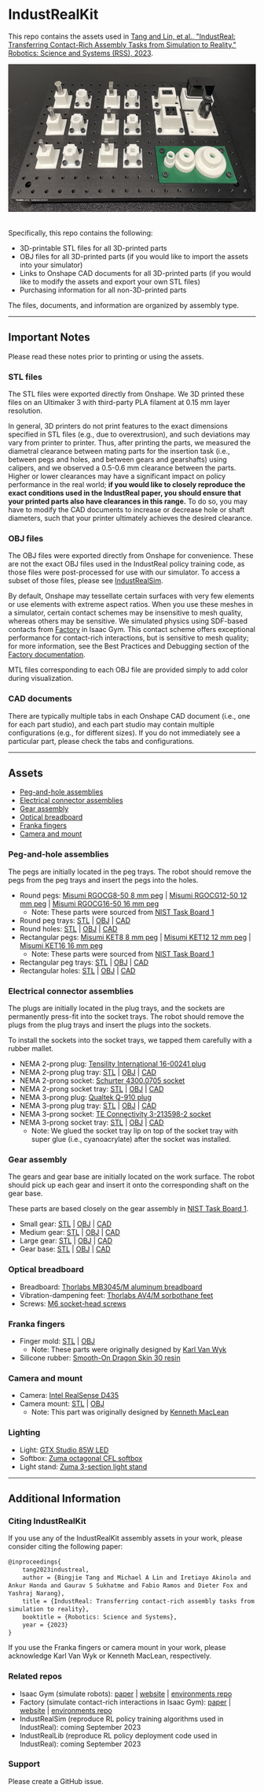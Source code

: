 # IndustRealKit

This repo contains the assets used in [Tang and Lin, et al., "IndustReal: Transferring Contact-Rich Assembly Tasks from Simulation to Reality," Robotics: Science and Systems (RSS), 2023](https://arxiv.org/abs/2305.17110).

<img src="industrealkit.jpg" alt="IndustRealKit" height="300"/>
<br/><br/>

Specifically, this repo contains the following:
- 3D-printable STL files for all 3D-printed parts
- OBJ files for all 3D-printed parts (if you would like to import the assets into your simulator)
- Links to Onshape CAD documents for all 3D-printed parts (if you would like to modify the assets and export your own STL files)
- Purchasing information for all non-3D-printed parts

The files, documents, and information are organized by assembly type.

---

## Important Notes

Please read these notes prior to printing or using the assets.

### STL files
The STL files were exported directly from Onshape. We 3D printed these files on an Ultimaker 3 with third-party PLA filament at 0.15 mm layer resolution.

In general, 3D printers do not print features to the exact dimensions specified in STL files (e.g., due to overextrusion), and such deviations may vary from printer to printer. Thus, after printing the parts, we measured the diametral clearance between mating parts for the insertion task (i.e., between pegs and holes, and between gears and gearshafts) using calipers, and we observed a 0.5-0.6 mm clearance between the parts. Higher or lower clearances may have a significant impact on policy performance in the real world; **if you would like to closely reproduce the exact conditions used in the IndustReal paper, you should ensure that your printed parts also have clearances in this range.** To do so, you may have to modify the CAD documents to increase or decrease hole or shaft diameters, such that your printer ultimately achieves the desired clearance.
              
### OBJ files
The OBJ files were exported directly from Onshape for convenience. These are not the exact OBJ files used in the IndustReal policy training code, as those files were post-processed for use with our simulator. To access a subset of those files, please see [IndustRealSim](#related-repos).

By default, Onshape may tessellate certain surfaces with very few elements or use elements with extreme aspect ratios. When you use these meshes in a simulator, certain contact schemes may be insensitive to mesh quality, whereas others may be sensitive. We simulated physics using SDF-based contacts from [Factory](https://sites.google.com/nvidia.com/factory) in Isaac Gym. This contact scheme offers exceptional performance for contact-rich interactions, but is sensitive to mesh quality; for more information, see the Best Practices and Debugging section of the [Factory documentation](https://github.com/NVIDIA-Omniverse/IsaacGymEnvs/blob/main/docs/factory.md).

MTL files corresponding to each OBJ file are provided simply to add color during visualization.

### CAD documents
There are typically multiple tabs in each Onshape CAD document (i.e., one for each part studio), and each part studio may contain multiple configurations (e.g., for different sizes). If you do not immediately see a particular part, please check the tabs and configurations.

---

## Assets
- [Peg-and-hole assemblies](#peg-and-hole-assemblies)
- [Electrical connector assemblies](#electrical-connector-assemblies)
- [Gear assembly](#gear-assembly)
- [Optical breadboard](#optical-breadboard)
- [Franka fingers](#franka-fingers)
- [Camera and mount](#camera-and-mount)

### Peg-and-hole assemblies
The pegs are initially located in the peg trays. The robot should remove the pegs from the peg trays and insert the pegs into the holes.
- Round pegs: [Misumi RGOCG8-50 8 mm peg](https://us.misumi-ec.com/vona2/detail/110300229270/?HissuCode=RGOCG8-50) | [Misumi RGOCG12-50 12 mm peg](https://us.misumi-ec.com/vona2/detail/110300229270/?HissuCode=RGOCG12-50) | [Misumi RGOCG16-50 16 mm peg](https://us.misumi-ec.com/vona2/detail/110300229270/?HissuCode=RGOCG16-50)
    - Note: These parts were sourced from [NIST Task Board 1](https://www.nist.gov/el/intelligent-systems-division-73500/robotic-grasping-and-manipulation-assembly/assembly)
- Round peg trays: [STL](pegs_and_holes/stl) | [OBJ](pegs_and_holes/obj) | [CAD](https://cad.onshape.com/documents/f557447261af1400663ecb0b/w/46e5f92db7037ba4a7fd83e8/e/1318185e774b27d33c05890f?configuration=List_7iyglZZdunGvla%3D_8mm&renderMode=0&uiState=64c067a4a86d2676af983322)
- Round holes: [STL](pegs_and_holes/stl) | [OBJ](pegs_and_holes/obj) | [CAD](https://cad.onshape.com/documents/f557447261af1400663ecb0b/w/46e5f92db7037ba4a7fd83e8/e/9cdb162bcb704b5caf09be83?configuration=List_7iyglZZdunGvla%3D_8mm&renderMode=0&uiState=64c067d6a86d2676af9833a0)
- Rectangular pegs: [Misumi KET8 8 mm peg](https://us.misumi-ec.com/vona2/detail/110300253950/?HissuCode=KET8) | [Misumi KET12 12 mm peg](https://us.misumi-ec.com/vona2/detail/110300253950/?HissuCode=KET12) | [Misumi KET16 16 mm peg](https://us.misumi-ec.com/vona2/detail/110300253950/?HissuCode=KET16)
    - Note: These parts were sourced from [NIST Task Board 1](https://www.nist.gov/el/intelligent-systems-division-73500/robotic-grasping-and-manipulation-assembly/assembly)
- Rectangular peg trays: [STL](pegs_and_holes/stl) | [OBJ](pegs_and_holes/obj) | [CAD](https://cad.onshape.com/documents/f557447261af1400663ecb0b/w/46e5f92db7037ba4a7fd83e8/e/28b8e7f34193d1ce34256852?configuration=List_TguglxgYfxAQPf%3D_8mm_min&renderMode=0&uiState=64c067e2a86d2676af9833ad)
- Rectangular holes: [STL](pegs_and_holes/stl) | [OBJ](pegs_and_holes/obj) | [CAD](https://cad.onshape.com/documents/f557447261af1400663ecb0b/w/46e5f92db7037ba4a7fd83e8/e/a626a3323fb03c1f4fb4d1d4?configuration=List_TguglxgYfxAQPf%3D_8mm_min&renderMode=0&uiState=64c067efa86d2676af9833c0)

### Electrical connector assemblies
The plugs are initially located in the plug trays, and the sockets are permanently press-fit into the socket trays. The robot should remove the plugs from the plug trays and insert the plugs into the sockets.

To install the sockets into the socket trays, we tapped them carefully with a rubber mallet.

- NEMA 2-prong plug: [Tensility International 16-00241 plug](https://www.digikey.com/en/products/detail/tensility-international-corp/16-00241/12756208)
- NEMA 2-prong plug tray: [STL](electrical_connectors/stl) | [OBJ](electrical_connectors/obj) | [CAD](https://cad.onshape.com/documents/d0894c3735d61c15bb6627d4/w/424e9225ddbc969dd68eb424/e/1977851b937601187a9c0202?renderMode=0&uiState=64c07f157a59111bc7eeedb2)
- NEMA 2-prong socket: [Schurter 4300.0705 socket](https://www.digikey.com/en/products/detail/schurter-inc/4300-0705/2644211)
- NEMA 2-prong socket tray: [STL](electrical_connectors/stl) | [OBJ](electrical_connectors/obj) | [CAD](https://cad.onshape.com/documents/d0894c3735d61c15bb6627d4/w/424e9225ddbc969dd68eb424/e/7c48625ab29dde1839367ed8?renderMode=0&uiState=64c07f217a59111bc7eeede3)
- NEMA 3-prong plug: [Qualtek Q-910 plug](https://www.digikey.com/en/products/detail/qualtek/Q-910/12809841)
- NEMA 3-prong plug tray: [STL](electrical_connectors/stl) | [OBJ](electrical_connectors/obj) | [CAD](https://cad.onshape.com/documents/d0894c3735d61c15bb6627d4/w/424e9225ddbc969dd68eb424/e/71cc010c499858a8b636f5be?renderMode=0&uiState=64c07f497a59111bc7eeee2f)
- NEMA 3-prong socket: [TE Connectivity 3-213598-2 socket](https://www.digikey.com/en/products/detail/te-connectivity-amp-connectors/3-213598-2/1892746)
- NEMA 3-prong socket tray: [STL](electrical_connectors/stl) | [OBJ](electrical_connectors/obj) | [CAD](https://cad.onshape.com/documents/d0894c3735d61c15bb6627d4/w/424e9225ddbc969dd68eb424/e/823d7c59ef90831fc7258bd9?renderMode=0&uiState=64c07f587a59111bc7eeee3b)
    - Note: We glued the socket tray lip on top of the socket tray with super glue (i.e., cyanoacrylate) after the socket was installed.

### Gear assembly
The gears and gear base are initially located on the work surface. The robot should pick up each gear and insert it onto the corresponding shaft on the gear base.

These parts are based closely on the gear assembly in [NIST Task Board 1](https://www.nist.gov/el/intelligent-systems-division-73500/robotic-grasping-and-manipulation-assembly/assembly).

- Small gear: [STL](gears/stl) | [OBJ](gears/obj) | [CAD](https://cad.onshape.com/documents/27b6adf9ac6d2fd277d36e9d/w/5eeb987aaf4ae2b80209542f/e/b98a41f9fee3c8fcc4b823e0?renderMode=0&uiState=64c0706b82880e0f200332be)
- Medium gear: [STL](gears/stl) | [OBJ](gears/obj) | [CAD](https://cad.onshape.com/documents/27b6adf9ac6d2fd277d36e9d/w/5eeb987aaf4ae2b80209542f/e/c8478593b2186b7c2c9764c6?renderMode=0&uiState=64c0706082880e0f200332b0)
- Large gear: [STL](gears/stl) | [OBJ](gears/obj) | [CAD](https://cad.onshape.com/documents/27b6adf9ac6d2fd277d36e9d/w/5eeb987aaf4ae2b80209542f/e/e5883046fcbb15117ae51c2c?renderMode=0&uiState=64c0705282880e0f2003328d)
- Gear base: [STL](gears/stl) | [OBJ](gears/obj) | [CAD](https://cad.onshape.com/documents/27b6adf9ac6d2fd277d36e9d/w/5eeb987aaf4ae2b80209542f/e/431be5d596cc1c7f5bbaf476?renderMode=0&uiState=64c055f3da9e4b6ad4037938)

### Optical breadboard
- Breadboard: [Thorlabs MB3045/M aluminum breadboard](https://www.thorlabs.com/thorproduct.cfm?partnumber=MB3045/M)
- Vibration-dampening feet: [Thorlabs AV4/M sorbothane feet](https://www.thorlabs.com/thorproduct.cfm?partnumber=AV4/M)
- Screws: [M6 socket-head screws](https://www.mcmaster.com/products/screws/system-of-measurement~metric/thread-size~m6/alloy-steel-socket-head-screws-8/thread-pitch~1-mm/finish~black-oxide/)

### Franka fingers
- Finger mold: [STL](finger_mold/stl) | [OBJ](finger_mold/obj)
    - Note: These parts were originally designed by [Karl Van Wyk](https://www.linkedin.com/in/karl-van-wyk-445387105) 
- Silicone rubber: [Smooth-On Dragon Skin 30 resin](https://www.smooth-on.com/products/dragon-skin-30/)

### Camera and mount
- Camera: [Intel RealSense D435](https://www.intelrealsense.com/depth-camera-d435/)
- Camera mount: [STL](camera_mount/stl) | [OBJ](camera_mount/obj)
    - Note: This part was originally designed by [Kenneth MacLean](https://www.linkedin.com/in/kennethmaclean)

### Lighting
- Light: [GTX Studio 85W LED](https://gtxproductsgroup.com/index.php?main_page=product_info&products_id=1373)
- Softbox: [Zuma octagonal CFL softbox](https://gtxproductsgroup.com/index.php?main_page=product_info&cPath=98_45&products_id=13)
- Light stand: [Zuma 3-section light stand](https://gtxproductsgroup.com/index.php?main_page=product_info&cPath=11&products_id=11)

---

## Additional Information

### Citing IndustRealKit
If you use any of the IndustRealKit assembly assets in your work, please consider citing the following paper:
```
@inproceedings{
    tang2023industreal,
    author = {Bingjie Tang and Michael A Lin and Iretiayo Akinola and Ankur Handa and Gaurav S Sukhatme and Fabio Ramos and Dieter Fox and Yashraj Narang},
    title = {IndustReal: Transferring contact-rich assembly tasks from simulation to reality},
    booktitle = {Robotics: Science and Systems},
    year = {2023}
}
```

If you use the Franka fingers or camera mount in your work, please acknowledge Karl Van Wyk or Kenneth MacLean, respectively.

### Related repos
- Isaac Gym (simulate robots): [paper](https://arxiv.org/abs/2108.10470) | [website](https://developer.nvidia.com/isaac-gym) | [environments repo](https://github.com/NVIDIA-Omniverse/IsaacGymEnvs)
- Factory (simulate contact-rich interactions in Isaac Gym): [paper](https://arxiv.org/abs/2205.03532) | [website](https://sites.google.com/nvidia.com/factory) | [environments repo](https://github.com/NVIDIA-Omniverse/IsaacGymEnvs/tree/main/isaacgymenvs/tasks/factory)
- IndustRealSim (reproduce RL policy training algorithms used in IndustReal): coming September 2023
- IndustRealLib (reproduce RL policy deployment code used in IndustReal): coming September 2023

### Support
Please create a GitHub issue.
